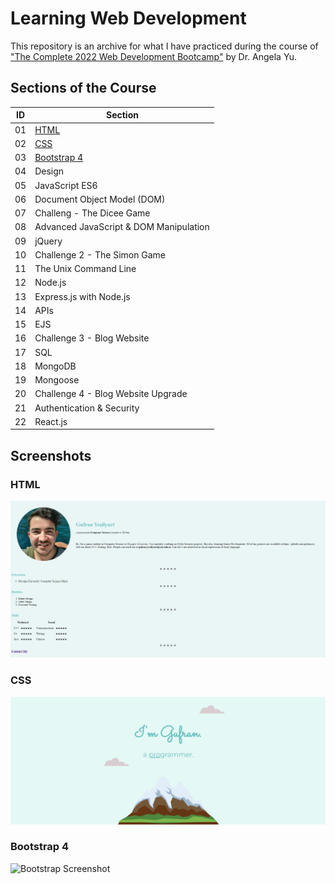 
# Learning Web Development

This repository is an archive for what I have practiced during the course of ["The Complete 2022 Web Development Bootcamp"](https://www.udemy.com/course/the-complete-web-development-bootcamp/) by Dr. Angela Yu.




## Sections of the Course

| ID  | Section       |
| --- | ------------- |
|01   | [HTML](https://github.com/gufranyes/Learning-Web-Development/tree/master/IntroductionHTML)          |
|02   | [CSS](https://github.com/gufranyes/Learning-Web-Development/tree/master/CSS%20-%20My%20Site)           |
|03   | [Bootstrap 4](https://github.com/gufranyes/Learning-Web-Development/tree/master/Bootstrap%20-%20TinDog) |
|04   | Design |
|05   | JavaScript ES6 |
|06   | Document Object Model (DOM) |
|07   | Challeng - The Dicee Game |
|08   | Advanced JavaScript & DOM Manipulation |
|09   | jQuery |
|10   | Challenge 2 - The Simon Game |
|11   | The Unix Command Line |
|12   | Node.js |
|13   | Express.js with Node.js |
|14   | APIs |
|15   | EJS |
|16   | Challenge 3 - Blog Website |
|17   | SQL |
|18   | MongoDB |
|19   | Mongoose |
|20   | Challenge 4 - Blog Website Upgrade |
|21   | Authentication & Security |
|22   | React.js |


## Screenshots

### HTML
![IntroductionHTML Screenshot](https://github.com/gufranyes/Learning-Web-Development/blob/master/IntroductionHTML/Screenshots/introductionHTML.png?raw=true)

### CSS
![CSS Screenshot](https://github.com/gufranyes/Learning-Web-Development/blob/master/CSS%20-%20My%20Site/Screenshots/CSS1.png?raw=true)

### Bootstrap 4
![Bootstrap Screenshot](https://github.com/gufranyes/Learning-Web-Development/tree/master/Bootstrap%20-%20TinDog/Screenshots/BS1.png?raw=true)
